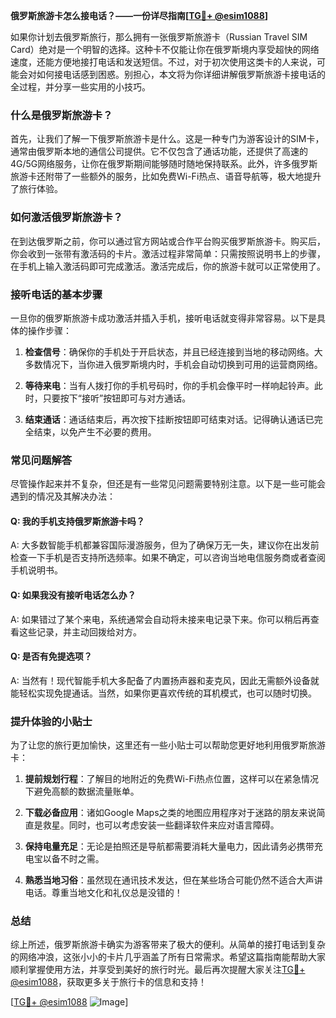 **俄罗斯旅游卡怎么接电话？——一份详尽指南[[TG💪+ @esim1088](https://t.me/s/esim1088)]**

如果你计划去俄罗斯旅行，那么拥有一张俄罗斯旅游卡（Russian Travel SIM Card）绝对是一个明智的选择。这种卡不仅能让你在俄罗斯境内享受超快的网络速度，还能方便地接打电话和发送短信。不过，对于初次使用这类卡的人来说，可能会对如何接电话感到困惑。别担心，本文将为你详细讲解俄罗斯旅游卡接电话的全过程，并分享一些实用的小技巧。

### 什么是俄罗斯旅游卡？

首先，让我们了解一下俄罗斯旅游卡是什么。这是一种专门为游客设计的SIM卡，通常由俄罗斯本地的通信公司提供。它不仅包含了通话功能，还提供了高速的4G/5G网络服务，让你在俄罗斯期间能够随时随地保持联系。此外，许多俄罗斯旅游卡还附带了一些额外的服务，比如免费Wi-Fi热点、语音导航等，极大地提升了旅行体验。

### 如何激活俄罗斯旅游卡？

在到达俄罗斯之前，你可以通过官方网站或合作平台购买俄罗斯旅游卡。购买后，你会收到一张带有激活码的卡片。激活过程非常简单：只需按照说明书上的步骤，在手机上输入激活码即可完成激活。激活完成后，你的旅游卡就可以正常使用了。

### 接听电话的基本步骤

一旦你的俄罗斯旅游卡成功激活并插入手机，接听电话就变得非常容易。以下是具体的操作步骤：

1. **检查信号**：确保你的手机处于开启状态，并且已经连接到当地的移动网络。大多数情况下，当你进入俄罗斯境内时，手机会自动切换到可用的运营商网络。
   
2. **等待来电**：当有人拨打你的手机号码时，你的手机会像平时一样响起铃声。此时，只要按下“接听”按钮即可与对方通话。

3. **结束通话**：通话结束后，再次按下挂断按钮即可结束对话。记得确认通话已完全结束，以免产生不必要的费用。

### 常见问题解答

尽管操作起来并不复杂，但还是有一些常见问题需要特别注意。以下是一些可能会遇到的情况及其解决办法：

#### Q: 我的手机支持俄罗斯旅游卡吗？
A: 大多数智能手机都兼容国际漫游服务，但为了确保万无一失，建议你在出发前检查一下手机是否支持所选频率。如果不确定，可以咨询当地电信服务商或者查阅手机说明书。

#### Q: 如果我没有接听电话怎么办？
A: 如果错过了某个来电，系统通常会自动将未接来电记录下来。你可以稍后再查看这些记录，并主动回拨给对方。

#### Q: 是否有免提选项？
A: 当然有！现代智能手机大多配备了内置扬声器和麦克风，因此无需额外设备就能轻松实现免提通话。当然，如果你更喜欢传统的耳机模式，也可以随时切换。

### 提升体验的小贴士

为了让您的旅行更加愉快，这里还有一些小贴士可以帮助您更好地利用俄罗斯旅游卡：

1. **提前规划行程**：了解目的地附近的免费Wi-Fi热点位置，这样可以在紧急情况下避免高额的数据流量账单。
   
2. **下载必备应用**：诸如Google Maps之类的地图应用程序对于迷路的朋友来说简直是救星。同时，也可以考虑安装一些翻译软件来应对语言障碍。

3. **保持电量充足**：无论是拍照还是导航都需要消耗大量电力，因此请务必携带充电宝以备不时之需。

4. **熟悉当地习俗**：虽然现在通讯技术发达，但在某些场合可能仍然不适合大声讲电话。尊重当地文化和礼仪总是没错的！

### 总结

综上所述，俄罗斯旅游卡确实为游客带来了极大的便利。从简单的接打电话到复杂的网络冲浪，这张小小的卡片几乎涵盖了所有日常需求。希望这篇指南能帮助大家顺利掌握使用方法，并享受到美好的旅行时光。最后再次提醒大家关注[TG💪+ @esim1088](https://t.me/s/esim1088)，获取更多关于旅行卡的信息和支持！

[[TG💪+ @esim1088](https://t.me/s/esim1088) ![Image](https://i.postimg.cc/4NQfJmqS/Snipaste-2025-05-13-00-14-12.png)]